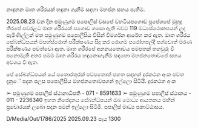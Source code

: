 නාඳුනන මෘත ශරීරයක් හඳුනා ගැනීම සඳහා මහජන සහය පැතීම.

2025.08.23 වන දින පමුණුගම පපොලිස් වසපේ වහටියපගොඩ ප්‍රපේශපේ මුහුදු තීරපේ පවරළට මෘත ශරීරයක් පගොඩ ගසො ඇති බවට 119 මධ්‍යස්ථොනපයන් ලද පැමිණිල්ලක් මත පමුණුගම පපොලිසිය විසින් විමර්ශන ආරේභ කර ඇත. මෘත ශරීරය සේබන්ධ්‍පයන් මපහ්ස්රොත් පරීක්ෂණය සිදු කර රොගම පරෝහපල්දී පශ්චොත් මරණ පරීක්ෂණය පවත්වො ඇත. මෘත ශරීරපේ අනනයතොවය පමපතක් තහවුරු වී පනොමැති අතර පමම මෘත ශරීරය හඳුනොගැනීම සඳහො මහජනතොවපේ සහය අවශය වී ඇත.

පේ සේබන්ධ්‍පයන් යේ පතොරතුරක් පවපතොත් පහත සඳහන් දුරකථන අංක පවත දැනුේ පදන පලස පපොලිසිය මහජනතොවපගන් ඉල්ලො සිටියි. දුරකථන අංක

➢ පමුණුගම පපාලිස් ස්ථානාධිපති - 071 - 8591633 ➢ පමුණුගම පපාලිස් ස්ථානය - 011 - 2236340 ඉහත නිපේදනය සේබන්ධ්‍පයන් ඔබ මොධ්‍ය ආයතනය මඟින් ප්‍රචොරයක් ලබො පදන පමන් ඉල්ලො සිටිමි. පපාලිස් මාධ්‍ය පකාට්ඨාසය.

D/Media/Out/1786/2025 2025.09.23 පැය 1300